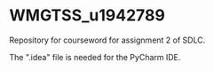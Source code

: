 # WMGTSS_u1942789
Repository for courseword for assignment 2 of SDLC.

The ".idea" file is needed for the PyCharm IDE.
